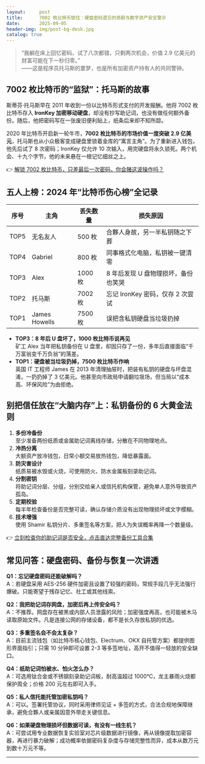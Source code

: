 ```yaml
---
layout:     post
title:      7002 枚比特币锁住：硬盘密码遗忘的悲剧与数字资产安全警示
date:       2025-09-05
header-img: img/post-bg-desk.jpg
catalog: true
---
```


> “我躺在床上回忆密码，试了八次都错，只剩两次机会，价值 2.9 亿美元的财富可能在下一秒归零。”  
> ——这是程序员托马斯的噩梦，也是所有加密资产持有人的共同警钟。

## 7002 枚比特币的“监狱”：托马斯的故事

斯蒂芬·托马斯早在 2011 年收到一份以比特币形式支付的开发报酬。他将 7002 枚比特币存入 **IronKey 加密移动硬盘**，却没有抄写助记词，也没有做任何额外备份。随后，他把密码写在一张废旧便利贴上，纸条后来却不知所踪。

2020 年比特币开启新一轮牛市，**7002 枚比特币的市场价值一度突破 2.9 亿美元**，托马斯也从小众极客变成硬盘里锁着金库的“寓言主角”。为了重新进入钱包，他先后试了 8 次密码；IronKey 仅允许 10 次输入，用完硬盘将永久锁死。两个机会、十九个字节，他的未来悬在一根记忆细丝之上。

👉 [解锁 7002 枚比特币，只差最后一次密码，你会赌这波操作吗？](https://okxdog.com/)

## 五人上榜：2024 年“比特币伤心榜”全记录

| 序号 | 主角 | 丢失数量 | 损失原因 |
|---|---|---|---|
| TOP5 | 无名友人 | 500 枚 | 合夥人身故，另一半私钥随之下葬 |
| TOP4 | Gabriel | 800 枚 | 同事格式化电脑，私钥被一键清零 |
| TOP3 | Alex | 1000 枚 | 8 年后发现 U 盘物理损坏，备份也笑哭 |
| TOP2 | 托马斯 | 7002 枚 | 忘记 IronKey 密码，仅存 2 次尝试 |
| TOP1 | James Howells | 7500 枚 | 误把含私钥硬盘当垃圾扔掉 |

- **TOP3：8 年后 U 盘坏了，1000 枚比特币说再见**  
  矿工 Alex 当年把私钥备份在 U 盘里，却因只存了一份，多年后直接面临“千万富翁变千万负翁”的落差。  
- **TOP1：硬盘被当垃圾扔掉，7500 枚比特币作响**  
  英国 IT 工程师 James 在 2013 年清理抽屉时，把装有私钥的硬盘与坏盘混淆，一扔扔掉了 3 亿美元。他甚至向市政局申请翻垃圾场，但当局以“成本高、环保风险”为由拒绝。

## 别把信任放在“大脑内存”上：私钥备份的 6 大黄金法则

1. **多份冷备份**  
   至少准备两份纸质或金属助记词离线存储，分散在不同物理地点。
2. **冷热分离**  
   大额资产放冷钱包，日常小额交易放热钱包，降低暴露面。
3. **防灾害设计**  
   纸质易被水毁或火烧，可使用防火、防水金属板刻录助记词。
4. **分割密钥**  
   将助记词分层、分组，分别交给亲人或信托机构保管，避免单人意外导致资产孤岛。
5. **定期校验**  
   每半年检查备份是否完整可读，确认存储介质没有出现物理损坏或文字模糊。
6. **技术增强**  
   使用 Shamir 私钥分片、多重签名等方案，把人为失误概率再降一个数量级。

👉 [立刻检查你的助记词是否安全，点击直达完整备份工具合集](https://okxdog.com/)

## 常见问答：硬盘密码、备份与恢复一次讲透

**Q1：忘记硬盘密码还能破解吗？**  
A：若硬盘采用 AES-256 硬件加密且设置了较强的密码，常规手段几乎无法强行爆破。只能寄望于残存记忆、社工或其他线索。

**Q2：我把助记词存网盘，加密后再上传安全吗？**  
A：不推荐。网盘存在被黑或内部人员泄露的风险；加密强度再高，也可能被木马读取原始文件。凡是连接公网的存储设备，都不是长久存放私钥的优选。

**Q3：多重签名会不会太复杂？**  
A：目前主流钱包（如比特币核心钱包、Electrum、OKX 自托管方案）都提供图形界面指引；只需 10 分钟即可设置 2-3 等多签地址，高开不值得一轻放的安全缺口。

**Q4：纸助记词怕被水、怕火怎么办？**  
A：可选用钛合金或不锈钢刻录助记词板，耐高温超过 1000℃，龙主暴雨火烧都保护周全；价格 200 元左右即可入手。

**Q5：私人信托能托管加密私钥吗？**  
A：可以。签署托管协议，同时采用律师见证 + 多签的方式，合法合规地保障继承，避免合夥人或亲属因意外带走关键信息。

**Q6：如果硬盘物理损坏但数据可读，有没有一线生机？**  
A：可尝试用专业数据恢复实验室对芯片级数据进行镜像，再从镜像提取加密容器，再进行暴力破解；成功概率依据密码复杂度与存储完整性而异，成本从数万元到数十万元不等。

---